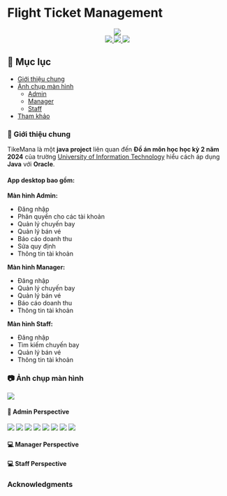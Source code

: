 # Flight Ticket Management
<div align="center">
    <img src="https://github.com/ngbahung/FlightTicketManagement/assets/121794416/db3944c1-d893-44be-8581-a0f410db7b18" width="">
</div>

<div align="center">
    <a href="https://www.java.com/en/">
        <img src="https://img.shields.io/badge/Made%20with-Java-15b2d1.svg">
    </a>
    <a href="https://openjfx.io/">
        <img src="https://img.shields.io/badge/GUI%20Made%20with-JavaFX-4c67d2.svg">
    </a>
  <a href="https://en.wikipedia.org/wiki/CSS">
        <img src="https://img.shields.io/badge/Styling%20Made%20with-CSS-8f15e1.svg">
    </a>
</div>

## 📒 Mục lục
- [Giới thiệu chung](#-about)
- [Ảnh chụp màn hình](#-screenshots)
    * [Admin](#-user-perspective)
    * [Manager](#-admin-perspective)
    * [Staff](#-admin-perspective)
- [Tham khảo](#acknowledgments)

### 📝 Giới thiệu chung
TikeMana là một **java project** liên quan đến **Đồ án môn học học kỳ 2 năm 2024** của trường [University of Information Technology](https://cis.asu.edu.eg/) 
hiểu cách áp dụng **Java** với **Oracle**.

#### App desktop bao gồm: 
**Màn hình Admin:**
- Đăng nhập
- Phân quyền cho các tài khoản
- Quản lý chuyến bay
- Quản lý bán vé
- Báo cáo doanh thu
- Sửa quy định
- Thông tin tài khoản

**Màn hình Manager:**
- Đăng nhập
- Quản lý chuyến bay
- Quản lý bán vé
- Báo cáo doanh thu
- Thông tin tài khoản

**Màn hình Staff:**
- Đăng nhập
- Tìm kiếm chuyến bay
- Quản lý bán vé
- Thông tin tài khoản

### 📷 Ảnh chụp màn hình

![](https://github.com/ngbahung/FlightTicketManagement/assets/121794416/db3944c1-d893-44be-8581-a0f410db7b18)

#### 👤 Admin Perspective

![](https://github.com/ngbahung/FlightTicketManagement/assets/121794416/db3944c1-d893-44be-8581-a0f410db7b18)
![](https://github.com/ngbahung/FlightTicketManagement/assets/121794416/53af5dc2-6f19-4f82-b0c8-c0694b4f0dd2)
![](https://github.com/ngbahung/FlightTicketManagement/assets/121794416/f29783bc-e007-4017-aaec-eea6a2b8b673)
![](https://github.com/ngbahung/FlightTicketManagement/assets/121794416/e3133e51-f113-4020-ad60-bd788121c4a4)
![](https://github.com/ngbahung/FlightTicketManagement/assets/121794416/830ac61a-d94b-4249-a6b8-325d9825f078)
![](https://github.com/ngbahung/FlightTicketManagement/assets/121794416/73d81b90-f574-4dd2-804f-4624b868fc9d)
![](https://github.com/ngbahung/FlightTicketManagement/assets/121794416/d74e8f6c-c526-483b-8ce6-d16b9870627e)
![](https://github.com/ngbahung/FlightTicketManagement/assets/121794416/73787b25-25f7-46b3-bd25-2e63f86108eb)

#### 💻 Manager Perspective

<!-- ![](https://i.imgur.com/v69FEnr.png)
![](https://i.imgur.com/gr7jab2.png)
![](https://i.imgur.com/54ghxDU.png) -->

#### 💻 Staff Perspective

<!-- ![](https://i.imgur.com/v69FEnr.png)
![](https://i.imgur.com/gr7jab2.png)
![](https://i.imgur.com/54ghxDU.png) -->

### Acknowledgments
<!-- Special thanks to the designers who created [Tripma](https://www.figma.com/community/file/911320742349428744/tripma-flight-booking-web-app), 
all of our designs are inspired by them -->

